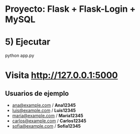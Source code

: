 # Proyecto: Flask + Flask-Login + MySQL
# 5) Ejecutar
python app.py
# Visita http://127.0.0.1:5000
## Usuarios de ejemplo
- ana@example.com / **Ana12345**
- luis@example.com / **Luis12345**
- maria@example.com / **Maria12345**
- carlos@example.com / **Carlos12345**
- sofia@example.com / **Sofia12345**


